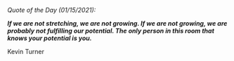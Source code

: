 *Quote of the Day (01/15/2021):*

_**If we are not stretching, we are not growing. If we are not growing, we are probably not fulfilling our potential. The only person in this room that knows your potential is you.**_

Kevin Turner 